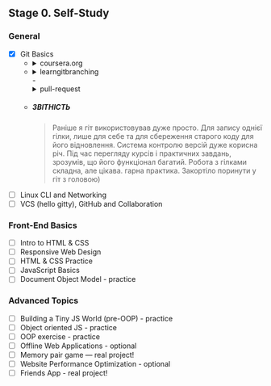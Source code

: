 ## Stage 0. Self-Study
### General
- [x] Git Basics
  - <details>
        <summary>coursera.org</summary>
        <img src="./img/stage0/coursera.png" alt='screenshouts from coursera'>
        <img src="./img/stage0/coursera2.png" alt='screenshouts from coursera'>
    </details>
  - <details>
        <summary>learngitbranching</summary>
        <img src="./img/stage0/git.png"alt='screenshouts from learngitbranching'>        
        <img src="./img/stage0/git2.png" alt='screenshouts from learngitbranching'>
    </details>
      - <details>
        <summary>pull-request</summary>
        <img src="./img/stage0/github.png" alt='screenshout from github'>        
    </details>
  - ##### ЗВІТНІСТЬ
      >Раніше я гіт використовував дуже просто. Для запису однієї гілки, лише для себе та для сбереження старого коду для його відновлення. Система контролю версій дуже корисна річ. Під час перегляду курсів і практичних завдань, зрозумів, що його функціонал багатий. Робота з гілками складна, але цікава. гарна практика. Закортіло поринути у гіт з головою)
- [ ] Linux CLI and Networking
- [ ] VCS (hello gitty), GitHub and Collaboration
### Front-End Basics
- [ ] Intro to HTML & CSS
- [ ] Responsive Web Design
- [ ] HTML & CSS Practice
- [ ] JavaScript Basics
- [ ] Document Object Model - practice
### Advanced Topics
- [ ] Building a Tiny JS World (pre-OOP) - practice
- [ ] Object oriented JS - practice
- [ ] OOP exercise - practice
- [ ] Offline Web Applications - optional
- [ ] Memory pair game — real project!
- [ ] Website Performance Optimization - optional
- [ ] Friends App - real project!
